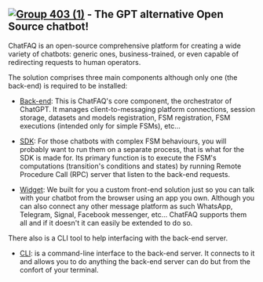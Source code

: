 ## [![Group 403 (1)](https://github.com/ChatFAQ/ChatFAQ/assets/127191313/445f5cf9-c557-4529-9d94-a61839d3bb83)](https://www.chatfaq.io/) - The GPT alternative Open Source chatbot!

ChatFAQ is an open-source comprehensive platform for creating a wide variety of chatbots: generic ones, business-trained, or even capable of redirecting requests to human operators.

The solution comprises three main components although only one (the back-end) is required to be installed:

- [Back-end](back/README.md): This is ChatFAQ's core component, the orchestrator of ChatGPT. It manages client-to-messaging platform connections, session storage, datasets and models registration, FSM registration, FSM executions (intended only for simple FSMs), etc...


- [SDK](sdk/README.md): For those chatbots with complex FSM behaviours, you will probably want to run them on a separate process, that is what for the SDK is made for. Its primary function is to execute the FSM's computations (transition's conditions and states) by running Remote Procedure Call (RPC) server that listen to the back-end requests.


- [Widget](widget/README.md): We built for you a custom front-end solution just so you can talk with your chatbot from the browser using an app you own. Although you can also connect any other message platform as such WhatsApp, Telegram, Signal, Facebook messenger, etc... ChatFAQ supports them all and if it doesn't it can easily be extended to do so.

There also is a CLI tool to help interfacing with the back-end server.

- [CLI](cli/README.md): is a command-line interface to the back-end server. It connects to it and allows you to do anything the back-end server can do but from the confort of your terminal.
